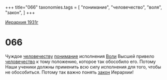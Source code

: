 +++
title="066"
taxonomies.tags = [
"понимание",
"человечество",
"воля",
"закон",
]
+++

[Иерархия 1931г](/agni/19312)

# 066
Чуждое [человечеству](/tags/[человечество](/tags/человечество)) [понимание](/tags/понимание) исполнения [Воли](/tags/воля) Высшей привело [человечество](/tags/человечество) к тому положению, которое так обособило его. Потому Наши ученики должны применить всю силу исполнения для того, чтобы не обособиться. Потому так важно понять [закон](/tags/закон) Иерархии!   

